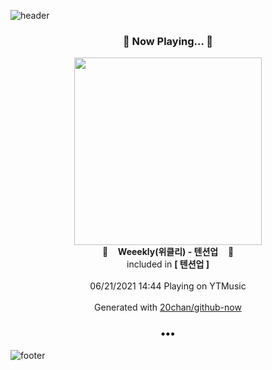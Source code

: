 ![header](https://capsule-render.vercel.app/api?type=wave&height=170&section=header&text=Hi.%20I'm%20SHIFT&fontColor=090707&fontAlignX=45&fontAlignY=65&fontSize=100)

<h3 align="center">🎵 Now Playing... 🎵</h3>
<p align="center">
  <a href="https://music.youtube.com/watch?v=LtsJTnP1Qwk">
    <img width="300" src="https://lh3.googleusercontent.com/w5mfQM3P-E91ob86_6PwbhjfdtSRQiDGplV3TiGPtqAIEv_eJ6dRPyL1d-cnOzf0W53GAe_WAfJYrC1K">
  </a>
  <br>
  🎵&nbsp&nbsp&nbsp <b>Weeekly(위클리) - 텐션업</b> &nbsp&nbsp&nbsp🎵
  <br>
  included in <b>[ 텐션업 ]</b>
  
  <br />
  <br />
  06/21/2021 14:44 Playing on YTMusic
  <br />
  <br />
  Generated with <a href="https://github.com/20chan/github-now">20chan/github-now</a>
</p>

<h3 align="center">•••</h3>

![footer](https://capsule-render.vercel.app/api?type=wave&height=150&section=footer)
